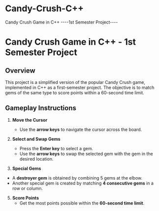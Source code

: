 # Candy-Crush-C++
Candy Crush Game in C++
----1st Semester Project----

# Candy Crush Game in C++ - 1st Semester Project

## Overview
This project is a simplified version of the popular Candy Crush game, implemented in C++ as a first-semester project. The objective is to match gems of the same type to score points within a 60-second time limit.

## Gameplay Instructions

1. **Move the Cursor**
   - Use the **arrow keys** to navigate the cursor across the board.

2. **Select and Swap Gems**
   - Press the **Enter key** to select a gem.
   - Use the **arrow keys** to swap the selected gem with the gem in the desired location.

3.  **Special Gems**
   - A **destroyer gem** is obtained by combining 5 gems at the elbow.
   - Another special gem is created by matching **4 consecutive gems** in a row or column.

5. **Score Points**
   - Get the most points possible within the **60-second time limit**.


